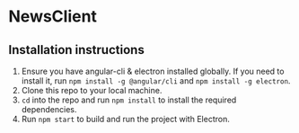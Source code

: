 # NewsClient

## Installation instructions

1. Ensure you have angular-cli & electron installed globally. If you need to install it, run `npm install -g @angular/cli` and `npm install -g electron`.
2. Clone this repo to your local machine.
3. `cd` into the repo and run `npm install` to install the required dependencies.
4. Run `npm start` to build and run the project with Electron.
